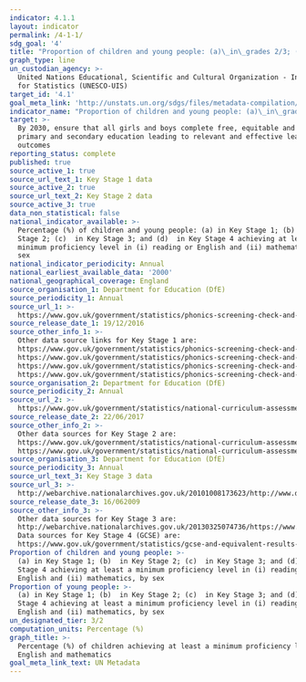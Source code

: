 ```yaml
---
indicator: 4.1.1
layout: indicator
permalink: /4-1-1/
sdg_goal: '4'
title: "Proportion of children and young people: (a)\_in\_grades 2/3; (b) at the end of primary; and (c)\_at\_the end of lower secondary achieving at least a minimum proficiency level in (i) reading and (ii)\_mathematics, by sex"
graph_type: line
un_custodian_agency: >-
  United Nations Educational, Scientific and Cultural Organization - Institute
  for Statistics (UNESCO-UIS)
target_id: '4.1'
goal_meta_link: 'http://unstats.un.org/sdgs/files/metadata-compilation/Metadata-Goal-4.pdf'
indicator_name: "Proportion of children and young people: (a)\_in\_grades 2/3; (b) at the end of primary; and (c)\_at\_the end of lower secondary achieving at least a minimum proficiency level in (i) reading and (ii)\_mathematics, by sex"
target: >-
  By 2030, ensure that all girls and boys complete free, equitable and quality
  primary and secondary education leading to relevant and effective learning
  outcomes
reporting_status: complete
published: true
source_active_1: true
source_url_text_1: Key Stage 1 data
source_active_2: true
source_url_text_2: Key Stage 2 data
source_active_3: true
data_non_statistical: false
national_indicator_available: >-
  Percentage (%) of children and young people: (a) in Key Stage 1; (b)  in Key
  Stage 2; (c)  in Key Stage 3; and (d)  in Key Stage 4 achieving at least a
  minimum proficiency level in (i) reading or English and (ii) mathematics, by
  sex
national_indicator_periodicity: Annual
national_earliest_available_data: '2000'
national_geographical_coverage: England
source_organisation_1: Department for Education (DfE)
source_periodicity_1: Annual
source_url_1: >-
  https://www.gov.uk/government/statistics/phonics-screening-check-and-key-stage-1-assessments-england-2016 
source_release_date_1: 19/12/2016
source_other_info_1: >-
  Other data source links for Key Stage 1 are: 
  https://www.gov.uk/government/statistics/phonics-screening-check-and-key-stage-1-assessments-england-2015
  https://www.gov.uk/government/statistics/phonics-screening-check-and-key-stage-1-assessments-england-2014
  https://www.gov.uk/government/statistics/phonics-screening-check-and-national-curriculum-assessments-at-key-stage-1-in-england-2013
  https://www.gov.uk/government/statistics/phonics-screening-check-and-national-curriculum-assessments-at-key-stage-1-in-england-2012
source_organisation_2: Department for Education (DfE)
source_periodicity_2: Annual
source_url_2: >-
  https://www.gov.uk/government/statistics/national-curriculum-assessments-key-stage-2-2016-revised
source_release_date_2: 22/06/2017
source_other_info_2: >-
  Other data sources for Key Stage 2 are:
  https://www.gov.uk/government/statistics/national-curriculum-assessments-at-key-stage-2-2015-revised
  https://www.gov.uk/government/statistics/national-curriculum-assessments-at-key-stage-2-2014-revised
source_organisation_3: Department for Education (DfE)
source_periodicity_3: Annual
source_url_text_3: Key Stage 3 data
source_url_3: >-
  http://webarchive.nationalarchives.gov.uk/20101008173623/http://www.dcsf.gov.uk/rsgateway/DB/SFR/s000847/index.shtml
source_release_date_3: 16/062009
source_other_info_3: >-
  Other data sources for Key Stage 3 are:
  http://webarchive.nationalarchives.gov.uk/20130325074736/https://www.education.gov.uk/researchandstatistics/statistics/allstatistics/a00195434/national-curriculum-assessments-at-key-stage-3-in-
  Data sources for Key Stage 4 (GCSE) are:
  https://www.gov.uk/government/statistics/gcse-and-equivalent-results-2016-to-2017-provisional
Proportion of children and young people: >-
  (a) in Key Stage 1; (b)  in Key Stage 2; (c)  in Key Stage 3; and (d)  in Key
  Stage 4 achieving at least a minimum proficiency level in (i) reading or
  English and (ii) mathematics, by sex
Proportion of young people: >-
  (a) in Key Stage 1; (b)  in Key Stage 2; (c)  in Key Stage 3; and (d)  in Key
  Stage 4 achieving at least a minimum proficiency level in (i) reading or
  English and (ii) mathematics, by sex
un_designated_tier: 3/2
computation_units: Percentage (%)
graph_title: >-
  Percentage (%) of children achieving at least a minimum proficiency level in
  English and mathematics
goal_meta_link_text: UN Metadata
---
```

